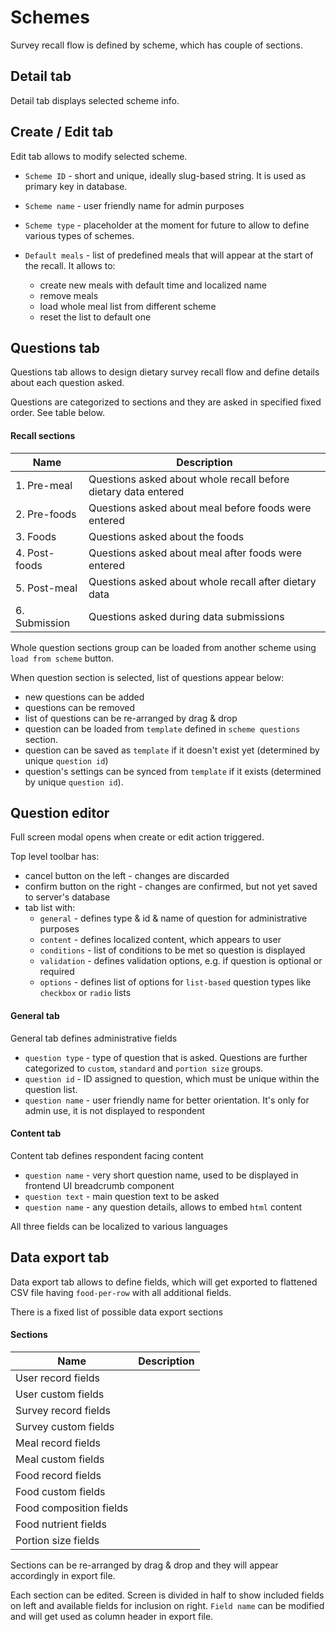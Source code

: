 # Schemes

Survey recall flow is defined by scheme, which has couple of sections.

## Detail tab

Detail tab displays selected scheme info.

## Create / Edit tab

Edit tab allows to modify selected scheme.

- `Scheme ID` - short and unique, ideally slug-based string. It is used as primary key in database.

- `Scheme name` - user friendly name for admin purposes

- `Scheme type` - placeholder at the moment for future to allow to define various types of schemes.

- `Default meals` - list of predefined meals that will appear at the start of the recall. It allows to:
  - create new meals with default time and localized name
  - remove meals
  - load whole meal list from different scheme
  - reset the list to default one

## Questions tab

Questions tab allows to design dietary survey recall flow and define details about each question asked.

Questions are categorized to sections and they are asked in specified fixed order. See table below.

#### Recall sections
| Name             | Description                                                    |
| ---------------- | ----------------------------------------------------           |
| 1. Pre-meal      | Questions asked about whole recall before dietary data entered |
| 2. Pre-foods     | Questions asked about meal before foods were entered           |
| 3. Foods         | Questions asked about the foods                                |
| 4. Post-foods    | Questions asked about meal after foods were entered            |
| 5. Post-meal     | Questions asked about whole recall after dietary data          |
| 6. Submission    | Questions asked during data submissions                        | 

Whole question sections group can be loaded from another scheme using `load from scheme` button.

When question section is selected, list of questions appear below:
- new questions can be added
- questions can be removed
- list of questions can be re-arranged by drag & drop
- question can be loaded from `template` defined in `scheme questions` section.
- question can be saved as `template` if it doesn't exist yet (determined by unique `question id`)
- question's settings can be synced from `template` if it exists (determined by unique `question id`).

## Question editor

Full screen modal opens when create or edit action triggered.

Top level toolbar has:
- cancel button on the left - changes are discarded
- confirm button on the right - changes are confirmed, but not yet saved to server's database
- tab list with:
  - `general` - defines type & id & name of question for administrative purposes
  - `content` - defines localized content, which appears to user
  - `conditions` - list of conditions to be met so question is displayed
  - `validation` - defines validation options, e.g. if question is optional or required
  - `options` - defines list of options for `list-based` question types like `checkbox` or `radio` lists

#### General tab

General tab defines administrative fields

- `question type` - type of question that is asked. Questions are further categorized to `custom`, `standard` and `portion size` groups.
- `question id` - ID assigned to question, which must be unique within the question list.
- `question name` - user friendly name for better orientation. It's only for admin use, it is not displayed to respondent


#### Content tab

Content tab defines respondent facing content

- `question name` - very short question name, used to be displayed in frontend UI breadcrumb component
- `question text` - main question text to be asked
- `question name` - any question details, allows to embed `html` content

All three fields can be localized to various languages

## Data export tab

Data export tab allows to define fields, which will get exported to flattened CSV file having `food-per-row` with all additional fields.

There is a fixed list of possible data export sections

#### Sections
| Name                     | Description |
| ------------------------ | ----------- |
| User record fields       |             |
| User custom fields       |             |
| Survey record fields     |             |
| Survey custom fields     |             |
| Meal record fields       |             |
| Meal custom fields       |             |
| Food record fields       |             |
| Food custom fields       |             |
| Food composition fields  |             |
| Food nutrient fields     |             |
| Portion size fields      |             |

Sections can be re-arranged by drag & drop and they will appear accordingly in export file.

Each section can be edited. Screen is divided in half to show included fields on left and available fields for inclusion on right. `Field name` can be modified and will get used as column header in export file.
